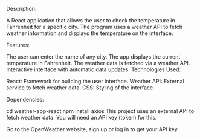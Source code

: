 Description:

A React application that allows the user to check the temperature in Fahrenheit for a specific city. The program uses a weather API to fetch weather information and displays the temperature on the interface.

Features:

The user can enter the name of any city.
The app displays the current temperature in Fahrenheit.
The weather data is fetched via a weather API.
Interactive interface with automatic data updates.
Technologies Used:

React: Framework for building the user interface.
Weather API: External service to fetch weather data.
CSS: Styling of the interface.

Dependencies:

cd weather-app-react
npm install axios
This project uses an external API to fetch weather data. You will need an API key (token) for this.

Go to the OpenWeather website, sign up or log in to get your API key.
